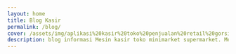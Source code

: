 ```yaml
---
layout: home
title: Blog Kasir
permalink: /blog/
cover: /assets/img/aplikasi%20kasir%20toko%20penjualan%20retail%20gorsir%20plus%20website%20(1).jpg
description: blog informasi Mesin kasir toko minimarket supermarket. Mesin kasir restoran cafe kuliner. Mesin kasir online
---
```


